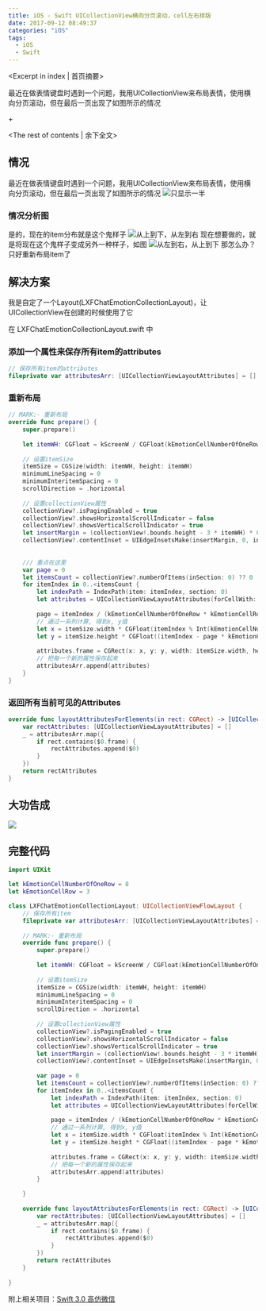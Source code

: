 ```yaml
---
title: iOS - Swift UICollectionView横向分页滚动，cell左右排版
date: 2017-09-12 08:49:37
categories: "iOS"
tags:
  - iOS
  - Swift
---
```


<Excerpt in index | 首页摘要> 

最近在做表情键盘时遇到一个问题，我用UICollectionView来布局表情，使用横向分页滚动，但在最后一页出现了如图所示的情况

+<!-- more -->

<The rest of contents | 余下全文>

## 情况
最近在做表情键盘时遇到一个问题，我用UICollectionView来布局表情，使用横向分页滚动，但在最后一页出现了如图所示的情况
![只显示一半](linxunfeng.github.io/images/2017/09/iOS-Swift-UICollectionView横向分页滚动，cell左右排版/1.png)

### 情况分析图
是的，现在的item分布就是这个鬼样子
![从上到下，从左到右](linxunfeng.github.io/images/2017/09/iOS-Swift-UICollectionView横向分页滚动，cell左右排版/2.jpeg)
现在想要做的，就是将现在这个鬼样子变成另外一种样子，如图
![从左到右，从上到下](linxunfeng.github.io/images/2017/09/iOS-Swift-UICollectionView横向分页滚动，cell左右排版/3.jpeg)
那怎么办？只好重新布局item了

## 解决方案
我是自定了一个Layout(LXFChatEmotionCollectionLayout)，让UICollectionView在创建的时候使用了它

在 LXFChatEmotionCollectionLayout.swift 中
### 添加一个属性来保存所有item的attributes
```swift
// 保存所有item的attributes
fileprivate var attributesArr: [UICollectionViewLayoutAttributes] = []
```
### 重新布局
```swift
// MARK:- 重新布局
override func prepare() {
    super.prepare()
    
    let itemWH: CGFloat = kScreenW / CGFloat(kEmotionCellNumberOfOneRow)
    
    // 设置itemSize
    itemSize = CGSize(width: itemWH, height: itemWH)
    minimumLineSpacing = 0
    minimumInteritemSpacing = 0
    scrollDirection = .horizontal
    
    // 设置collectionView属性
    collectionView?.isPagingEnabled = true
    collectionView?.showsHorizontalScrollIndicator = false
    collectionView?.showsVerticalScrollIndicator = true
    let insertMargin = (collectionView!.bounds.height - 3 * itemWH) * 0.5
    collectionView?.contentInset = UIEdgeInsetsMake(insertMargin, 0, insertMargin, 0)
    
    
    /// 重点在这里
    var page = 0
    let itemsCount = collectionView?.numberOfItems(inSection: 0) ?? 0
    for itemIndex in 0..<itemsCount {
        let indexPath = IndexPath(item: itemIndex, section: 0)
        let attributes = UICollectionViewLayoutAttributes(forCellWith: indexPath)
        
        page = itemIndex / (kEmotionCellNumberOfOneRow * kEmotionCellRow)
        // 通过一系列计算, 得到x, y值
        let x = itemSize.width * CGFloat(itemIndex % Int(kEmotionCellNumberOfOneRow)) + (CGFloat(page) * kScreenW)
        let y = itemSize.height * CGFloat((itemIndex - page * kEmotionCellRow * kEmotionCellNumberOfOneRow) / kEmotionCellNumberOfOneRow)
        
        attributes.frame = CGRect(x: x, y: y, width: itemSize.width, height: itemSize.height)
        // 把每一个新的属性保存起来
        attributesArr.append(attributes)
    }
}
```
### 返回所有当前可见的Attributes
```swift
override func layoutAttributesForElements(in rect: CGRect) -> [UICollectionViewLayoutAttributes]? {
    var rectAttributes: [UICollectionViewLayoutAttributes] = []
    _ = attributesArr.map({
        if rect.contains($0.frame) {
            rectAttributes.append($0)
        }
    })
    return rectAttributes
}
```
## 大功告成
![](linxunfeng.github.io/images/2017/09/iOS-Swift-UICollectionView横向分页滚动，cell左右排版/4.gif)

## 完整代码
```swift
import UIKit

let kEmotionCellNumberOfOneRow = 8
let kEmotionCellRow = 3

class LXFChatEmotionCollectionLayout: UICollectionViewFlowLayout {
    // 保存所有item
    fileprivate var attributesArr: [UICollectionViewLayoutAttributes] = []
    
    // MARK:- 重新布局
    override func prepare() {
        super.prepare()
        
        let itemWH: CGFloat = kScreenW / CGFloat(kEmotionCellNumberOfOneRow)
        
        // 设置itemSize
        itemSize = CGSize(width: itemWH, height: itemWH)
        minimumLineSpacing = 0
        minimumInteritemSpacing = 0
        scrollDirection = .horizontal
        
        // 设置collectionView属性
        collectionView?.isPagingEnabled = true
        collectionView?.showsHorizontalScrollIndicator = false
        collectionView?.showsVerticalScrollIndicator = true
        let insertMargin = (collectionView!.bounds.height - 3 * itemWH) * 0.5
        collectionView?.contentInset = UIEdgeInsetsMake(insertMargin, 0, insertMargin, 0)
        
        var page = 0
        let itemsCount = collectionView?.numberOfItems(inSection: 0) ?? 0
        for itemIndex in 0..<itemsCount {
            let indexPath = IndexPath(item: itemIndex, section: 0)
            let attributes = UICollectionViewLayoutAttributes(forCellWith: indexPath)
            
            page = itemIndex / (kEmotionCellNumberOfOneRow * kEmotionCellRow)
            // 通过一系列计算, 得到x, y值
            let x = itemSize.width * CGFloat(itemIndex % Int(kEmotionCellNumberOfOneRow)) + (CGFloat(page) * kScreenW)
            let y = itemSize.height * CGFloat((itemIndex - page * kEmotionCellRow * kEmotionCellNumberOfOneRow) / kEmotionCellNumberOfOneRow)
            
            attributes.frame = CGRect(x: x, y: y, width: itemSize.width, height: itemSize.height)
            // 把每一个新的属性保存起来
            attributesArr.append(attributes)
        }
        
    }
    
    override func layoutAttributesForElements(in rect: CGRect) -> [UICollectionViewLayoutAttributes]? {
        var rectAttributes: [UICollectionViewLayoutAttributes] = []
        _ = attributesArr.map({
            if rect.contains($0.frame) {
                rectAttributes.append($0)
            }
        })
        return rectAttributes
    }
    
}
```

附上相关项目：[Swift 3.0 高仿微信](https://github.com/LinXunFeng/LXFWeChat)

<div class="github-widget" data-repo="LinXunFeng/LXFWeChat"></div>